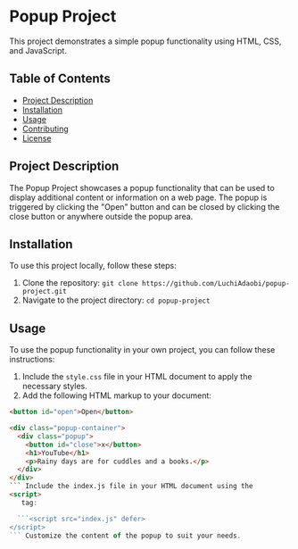 # Popup Project

This project demonstrates a simple popup functionality using HTML, CSS, and JavaScript.

## Table of Contents

- [Project Description](#project-description)
- [Installation](#installation)
- [Usage](#usage)
- [Contributing](#contributing)
- [License](#license)

## Project Description

The Popup Project showcases a popup functionality that can be used to display additional content or information on a web page. The popup is triggered by clicking the "Open" button and can be closed by clicking the close button or anywhere outside the popup area.

## Installation

To use this project locally, follow these steps:

1. Clone the repository: `git clone https://github.com/LuchiAdaobi/popup-project.git`
2. Navigate to the project directory: `cd popup-project`

## Usage

To use the popup functionality in your own project, you can follow these instructions:

1. Include the `style.css` file in your HTML document to apply the necessary styles.
2. Add the following HTML markup to your document:

````html
<button id="open">Open</button>

<div class="popup-container">
  <div class="popup">
    <button id="close">x</button>
    <h1>YouTube</h1>
    <p>Rainy days are for cuddles and a books.</p>
  </div>
</div>
``` Include the index.js file in your HTML document using the
<script>
   tag:

  ```<script src="index.js" defer>
</script>
``` Customize the content of the popup to suit your needs.
````
